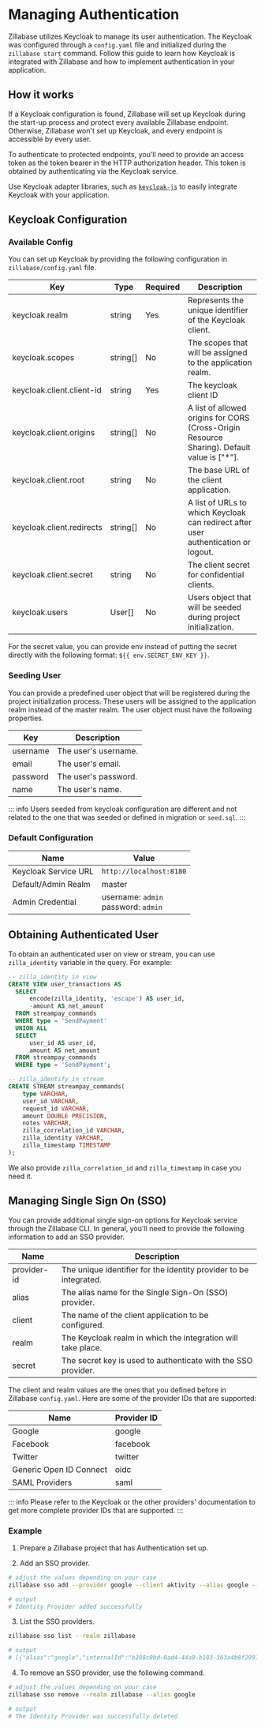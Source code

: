 # Managing Authentication

Zillabase utilizes Keycloak to manage its user authentication. The Keycloak was configured through a `config.yaml` file and initialized during the `zillabase start` command. Follow this guide to learn how Keycloak is integrated with Zillabase and how to implement authentication in your application.


## How it works

If a Keycloak configuration is found, Zillabase will set up Keycloak during the start-up process and protect every available Zillabase endpoint. Otherwise, Zillabase won't set up Keycloak, and every endpoint is accessible by every user.

To authenticate to protected endpoints, you'll need to provide an access token as the token bearer in the HTTP authorization header. This token is obtained by authenticating via the Keycloak service.

Use Keycloak adapter libraries, such as [`keycloak-js`](https://www.keycloak.org/securing-apps/javascript-adapter) to easily integrate Keycloak with your application.


## Keycloak Configuration

### Available Config

You can set up Keycloak by providing the following configuration in `zillabase/config.yaml` file.

| **Key**                   | **Type**  | **Required** | **Description**                                                                                |
| ------------------------- | --------- | ------------ | ---------------------------------------------------------------------------------------------- |
| keycloak.realm            | string    | Yes          | Represents the unique identifier of the Keycloak client.                                       |
| keycloak.scopes           | string\[] | No           | The scopes that will be assigned to the application realm.                                     |
| keycloak.client.client-id | string    | Yes          | The keycloak client ID                                                                         |
| keycloak.client.origins   | string\[] | No           | A list of allowed origins for CORS (Cross-Origin Resource Sharing). Default value is \["\*"].  |
| keycloak.client.root      | string    | No           | The base URL of the client application.                                                        |
| keycloak.client.redirects | string\[] | No           | A list of URLs to which Keycloak can redirect after user authentication or logout.             |
| keycloak.client.secret    | string    | No           | The client secret for confidential clients.                                                    |
| keycloak.users            | User\[]   | No           | Users object that will be seeded during project initialization.                                |

For the secret value, you can provide env instead of putting the secret directly with the following format: `${{ env.SECRET_ENV_KEY }}`.


### Seeding User

You can provide a predefined user object that will be registered during the project initialization process. These users will be assigned to the application realm instead of the master realm. The user object must have the following properties.

| **Key**  | **Description**      |
| -------- | -------------------- |
| username | The user's username. |
| email    | The user's email.    |
| password | The user's password. |
| name     | The user's name.     |

::: info
Users seeded from keycloak configuration are different and not related to the one that was seeded or defined in migration or `seed.sql`.
:::

### Default Configuration

| **Name**             | **Value**                      |
| -------------------- | ------------------------------ |
| Keycloak Service URL | `http://localhost:8180`        |
| Default/Admin Realm  | master                         |
| Admin Credential     | username: `admin` <br/> password: `admin` |


## Obtaining Authenticated User

To obtain an authenticated user on view or stream, you can use `zilla_identity` variable in the query. For example:

```sql
-- zilla_identity in view
CREATE VIEW user_transactions AS
  SELECT
      encode(zilla_identity, 'escape') AS user_id,
      -amount AS net_amount
  FROM streampay_commands
  WHERE type = 'SendPayment'
  UNION ALL
  SELECT
      user_id AS user_id,
      amount AS net_amount
  FROM streampay_commands
  WHERE type = 'SendPayment';

-- zilla_identify in stream
CREATE STREAM streampay_commands(
    type VARCHAR,
    user_id VARCHAR,
    request_id VARCHAR,
    amount DOUBLE PRECISION,
    notes VARCHAR,
    zilla_correlation_id VARCHAR,
    zilla_identity VARCHAR,
    zilla_timestamp TIMESTAMP
);
```

We also provide `zilla_correlation_id` and `zilla_timestamp` in case you need it.

## Managing Single Sign On (SSO)

You can provide additional single sign-on options for Keycloak service through the Zillabase CLI. In general, you'll need to provide the following information to add an SSO provider.

| **Name**    | **Description**                                                   |
| ----------- | ----------------------------------------------------------------- |
| provider-id | The unique identifier for the identity provider to be integrated. |
| alias       | The alias name for the Single Sign-On (SSO) provider.             |
| client      | The name of the client application to be configured.              |
| realm       | The Keycloak realm in which the integration will take place.      |
| secret      | The secret key is used to authenticate with the SSO provider.     |

The client and realm values are the ones that you defined before in Zillabase `config.yaml`. Here are some of the provider IDs that are supported:

| **Name**                | **Provider ID** |
| ----------------------- | --------------- |
| Google                  | google          |
| Facebook                | facebook        |
| Twitter                 | twitter         |
| Generic Open ID Connect | oidc            |
| SAML Providers          | saml            |

::: info
Please refer to the Keycloak or the other providers' documentation to get more complete provider IDs that are supported.
:::

### Example

1. Prepare a Zillabase project that has Authentication set up.

2. Add an SSO provider.

```sh
# adjust the values depending on your case
zillabase sso add --provider google --client aktivity --alias google --realm zillabase --secret secret

# output
# Identity Provider added successfully
```

3. List the SSO providers.

```sh
zillabase sso list --realm zillabase

# output
# [{"alias":"google","internalId":"b288c0bd-0ad4-44a9-b103-363a4b8f2997","providerId":"google","enabled":true,"updateProfileFirstLoginMode":"on","trustEmail":false,"storeToken":false,"addReadTokenRoleOnCreate":false,"authenticateByDefault":false,"linkOnly":false,"hideOnLogin":false,"config":{"syncMode":"LEGACY","clientSecret":"**********","clientId":"aktivity"}}]
```

4. To remove an SSO provider, use the following command.

```sh
# adjust the values depending on your case
zillabase sso remove --realm zillabase --alias google

# output
# The Identity Provider was successfully deleted
```